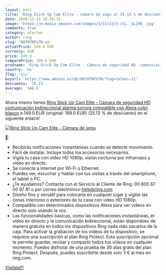 ```yaml
---
layout: post
title: 'Ring Stick Up Cam Elite - Cámara de segu al 25.13 % de descuento'
date: 2020-12-21 10:26:33
image: 'https://m.media-amazon.com/images/I/31lJjCV-slL._SL200_.jpg'
comments: true
category: ofertas
author: ring
slug: 'B07H7NFG7N-es'
actualPrice: 149.0 EUR
currency: EUR
price: 149.0
comparePrice: 199.0 EUR
prodname: 'Ring Stick Up Cam Elite - Cámara de seguridad HD  comunicación bidireccional  alarma sonora  compatible con Alexa  color blanco'
country: 'es'
flag: '🇪🇸'
buyurl: 'https://www.amazon.es/dp/B07H7NFG7N/?tag=tolees-21'
descuento: '25.13'
average: '146.5'
---
```


Ahora mismo tienes [Ring Stick Up Cam Elite - Cámara de seguridad HD  comunicación bidireccional  alarma sonora  compatible con Alexa  color blanco](https://www.amazon.es/dp/B07H7NFG7N/?tag=tolees-21) a 149.0 EUR (original: 199.0 EUR) (25.13 %  de descuento) en el siguiente enlace!

[![Ring Stick Up Cam Elite - Cámara de segu](https://m.media-amazon.com/images/I/31lJjCV-slL._SL200_.jpg)](https://www.amazon.es/dp/B07H7NFG7N/?tag=tolees-21)

🔎:

- Recibirás notificaciones instantáneas cuando se detecte movimiento.
- Fácil de instalar. Incluye todos los accesorios necesarios.
- Vigila tu casa con vídeo HD 1080p, visión nocturna por infrarrojos y vídeo en directo.
- Se conecta a Internet por Wi-Fi o Ethernet.
- Puedes ver, escuchar y hablar con tus visitas a través del smartphone, el tablet o PC.
- ¿Te ayudamos? Contacta con el Servicio al Cliente de Ring: 00 800 87 00 97 81 o por correo electrónico help@ring.com
- Diseño fino y versátil para colocarla en cualquier lugar y vigilar las zonas interiores o exteriores de tu casa con vídeo HD 1080p.
- Compatible con determinados dispositivos Alexa para ver vídeos en directo solo usando la voz.
- Las funcionalidades básicas, como las notificaciones instantáneas, el vídeo en directo y la comunicación bidireccional, están disponibles de manera gratuita en todos los dispositivos Ring nada más sacarlos de la caja. Para activar la grabación de los vídeos de tu dispositivo, se requiere una suscripción al plan Ring Protect. Esta suscripción opcional te permite guardar, revisar y compartir todos tus vídeos en cualquier momento. Puedes disfrutar de una prueba de 30 días gratis del plan Ring Protect. Después, puedes suscribirte desde solo 3 € al mes en ring.com.

[Visítala!!!](https://www.amazon.es/dp/B07H7NFG7N/?tag=tolees-21)
